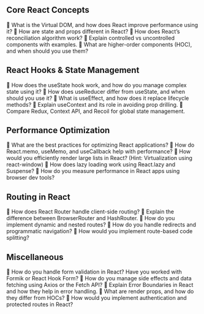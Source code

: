 ## Core React Concepts
 🔹 What is the Virtual DOM, and how does React improve performance using it?
 🔹 How are state and props different in React?
 🔹 How does React’s reconciliation algorithm work?
 🔹 Explain controlled vs uncontrolled components with examples.
 🔹 What are higher-order components (HOC), and when should you use them?

## React Hooks & State Management
 🔹 How does the useState hook work, and how do you manage complex state using it?
 🔹 How does useReducer differ from useState, and when should you use it?
 🔹 What is useEffect, and how does it replace lifecycle methods?
 🔹 Explain useContext and its role in avoiding prop drilling.
 🔹 Compare Redux, Context API, and Recoil for global state management.

## Performance Optimization
 🔹 What are the best practices for optimizing React applications?
 🔹 How do React.memo, useMemo, and useCallback help with performance?
 🔹 How would you efficiently render large lists in React? (Hint: Virtualization using react-window)
 🔹 How does lazy loading work using React.lazy and Suspense?
 🔹 How do you measure performance in React apps using browser dev tools?

## Routing in React
 🔹 How does React Router handle client-side routing?
 🔹 Explain the difference between BrowserRouter and HashRouter.
 🔹 How do you implement dynamic and nested routes?
 🔹 How do you handle redirects and programmatic navigation?
 🔹 How would you implement route-based code splitting?

## Miscellaneous
 🔹 How do you handle form validation in React? Have you worked with Formik or React Hook Form?
 🔹 How do you manage side effects and data fetching using Axios or the Fetch API?
 🔹 Explain Error Boundaries in React and how they help in error handling.
 🔹 What are render props, and how do they differ from HOCs?
 🔹 How would you implement authentication and protected routes in React?